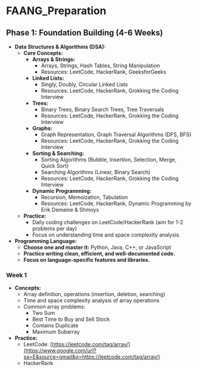 # FAANG_Preparation

## Phase 1: Foundation Building (4-6 Weeks)

- **Data Structures & Algorithms (DSA):**
    - **Core Concepts:**
        - **Arrays & Strings:**
            - Arrays, Strings, Hash Tables, String Manipulation
            - Resources: LeetCode, HackerRank, GeeksforGeeks
        - **Linked Lists:**
            - Singly, Doubly, Circular Linked Lists
            - Resources: LeetCode, HackerRank, Grokking the Coding Interview
        - **Trees:**
            - Binary Trees, Binary Search Trees, Tree Traversals
            - Resources: LeetCode, HackerRank, Grokking the Coding Interview
        - **Graphs:**
            - Graph Representation, Graph Traversal Algorithms (DFS, BFS)
            - Resources: LeetCode, HackerRank, Grokking the Coding Interview
        - **Sorting & Searching:**
            - Sorting Algorithms (Bubble, Insertion, Selection, Merge, Quick Sort)
            - Searching Algorithms (Linear, Binary Search)
            - Resources: LeetCode, HackerRank, Grokking the Coding Interview
        - **Dynamic Programming:**
            - Recursion, Memoization, Tabulation
            - Resources: LeetCode, HackerRank, Dynamic Programming by Erik Demaine & Shmoys
    - **Practice:**
        - Daily coding challenges on LeetCode/HackerRank (aim for 1-2 problems per day)
        - Focus on understanding time and space complexity analysis.
- **Programming Language:**
    - **Choose one and master it:** Python, Java, C++, or JavaScript
    - **Practice writing clean, efficient, and well-documented code.**
    - **Focus on language-specific features and libraries.**

### Week 1

- **Concepts:**
    - Array definition, operations (insertion, deletion, searching)
    - Time and space complexity analysis of array operations
    - Common array problems:
        - Two Sum
        - Best Time to Buy and Sell Stock
        - Contains Duplicate
        - Maximum Subarray
- **Practice:**
    - LeetCode: [https://leetcode.com/tag/array/](https://www.google.com/url?sa=E&source=gmail&q=https://leetcode.com/tag/array/)
    - HackerRank
  
